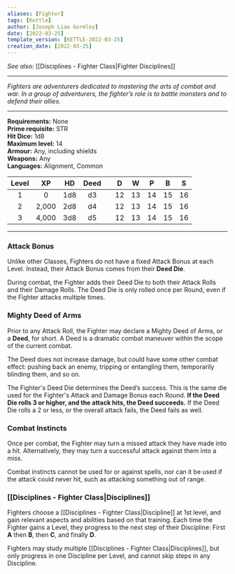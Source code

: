 ```yaml
---
aliases: [Fighter]
tags: [Kettle]
author: [Joseph Liao Gormley]
date: [2022-03-25]
template_version: [KETTLE-2022-03-25]
creation_date: [2022-03-25]
---
```

*See also:* [[Disciplines - Fighter Class|Fighter Disciplines]]
___
*Fighters are adventurers dedicated to mastering the arts of combat and war. In a group of adventurers, the fighter’s role is to battle monsters and to defend their allies.*
___
**Requirements:** None<br>**Prime requisite:** STR<br>**Hit Dice:** 1d8<br>**Maximum level:** 14<br>**Armour:** Any, including shields<br>**Weapons:** Any<br>**Languages:** Alignment, Common

| Level |  XP   | HD  | Deed |     |  D  |  W  |  P  |  B  |  S  |
|:-----:|:-----:|:---:|:----:| --- |:---:|:---:|:---:|:---:|:---:|
|   1   |   0   | 1d8 |  d3  |     | 12  | 13  | 14  | 15  | 16  |
|   2   | 2,000 | 2d8 |  d4  |     | 12  | 13  | 14  | 15  | 16  |
|   3   | 4,000 | 3d8 |  d5  |     | 12  | 13  | 14  | 15  | 16  |
___
### Attack Bonus
Unlike other Classes, Fighters do not have a fixed Attack Bonus at each Level. Instead, their Attack Bonus comes from their **Deed Die**.

During combat, the Fighter adds their Deed Die to both their Attack Rolls and their Damage Rolls. The Deed Die is only rolled once per Round, even if the Fighter attacks multiple times.

### Mighty Deed of Arms
Prior to any Attack Roll, the Fighter may declare a Mighty Deed of Arms, or a **Deed**, for short. A Deed is a dramatic combat maneuver within the scope of the current combat.

The Deed does not increase damage, but could have some other combat effect: pushing back an enemy, tripping or entangling them, temporarily blinding them, and so on.

The Fighter's Deed Die determines the Deed’s success. This is the same die used for the Fighter's Attack and Damage Bonus each Round. **If the Deed Die rolls 3 or higher, and the attack hits, the Deed succeeds.** If the Deed Die rolls a 2 or less, or the overall attack fails, the Deed fails as well.

### Combat Instincts
Once per combat, the Fighter may turn a missed attack they have made into a hit. Alternatively, they may turn a successful attack against them into a miss.

Combat instincts cannot be used for or against spells, nor can it be used if the attack could never hit, such as attacking something out of range.

### [[Disciplines - Fighter Class|Disciplines]]
Fighters choose a [[Disciplines - Fighter Class|Discipline]] at 1st level, and gain relevant aspects and abilities based on that training. Each time the Fighter gains a Level, they progress to the next step of their Discipline: First **A** then **B**, then **C**, and finally **D**.

Fighters may study multiple [[Disciplines - Fighter Class|Disciplines]], but only progress in one Discipline per Level, and cannot skip steps in any Discipline.